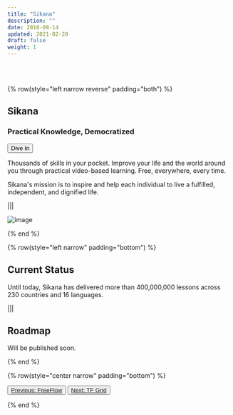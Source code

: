 ```yaml
---
title: "Sikana"
description: ""
date: 2018-09-14
updated: 2021-02-20
draft: false
weight: 1
---
```


<div class="container mx-auto">

<br>
<br>
<!-- section 1 intro -->

{% row(style="left narrow reverse" padding="both") %}

## Sikana

### Practical Knowledge, Democratized

<a href="https://www.sikana.tv/" target="_blank"><button>Dive In</button></a>


Thousands of skills in your pocket. Improve your life and the world around you through practical video-based learning. Free, everywhere, every time.

Sikana's mission is to inspire and help each individual to live a fulfilled, independent, and dignified life.



|||

![image](img/sikana.png#medium#mx-auto)

{% end %}

<!-- section 2 status -->

{% row(style="left narrow" padding="bottom") %}

## Current Status


Until today, Sikana has delivered more than 400,000,000 lessons across 230 countries and 16 languages.


|||

## Roadmap



Will be published soon.



{% end %}

{% row(style="center narrow" padding="bottom") %}

<button>[Previous: FreeFlow](/projects/freeflow)</button>
<button>[Next: TF Grid](/projects/tfgrid)</button>

{% end %}

<div>


